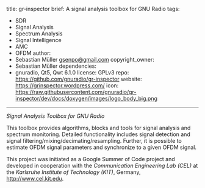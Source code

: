 title: gr-inspector
brief: A signal analysis toolbox for GNU Radio
tags:
  - SDR
  - Signal Analysis
  - Spectrum Analysis
  - Signal Intelligence
  - AMC
  - OFDM
author:
  - Sebastian Müller <gsenpo@gmail.com>
copyright_owner:
  - Sebastian Müller
dependencies:
  - gnuradio, Qt5, Qwt 6.1.0
license: GPLv3
repo: https://github.com/gnuradio/gr-inspector
website: https://grinspector.wordpress.com/
icon: https://raw.githubusercontent.com/gnuradio/gr-inspector/dev/docs/doxygen/images/logo_body_big.png
---
*Signal Analysis Toolbox for GNU Radio*

This toolbox provides algorithms, blocks and tools for signal analysis and
spectrum monitoring. Detailed functionality includes signal detection and
signal filtering/mixing/decimating/resampling. Further, it is possible
to estimate OFDM signal parameters and synchronize to a given OFDM signal.

This project was initiated as a Google Summer of Code project and developed in cooperation with the *Communication Engineering Lab (CEL)* at the *Karlsruhe Institute of Technology (KIT)*, Germany, <http://www.cel.kit.edu>.
